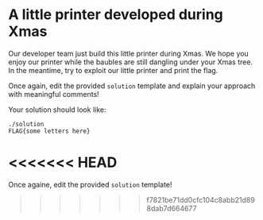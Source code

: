 # A little printer developed during Xmas
Our developer team just build this little printer during Xmas. We hope you enjoy our printer while the baubles are still dangling under your Xmas tree. In the meantime, try to exploit our little printer and print the flag.

Once again, edit the provided `solution` template and explain your approach with meaningful comments!

Your solution should look like:

```
./solution
FLAG{some letters here}
```
<<<<<<< HEAD
=======

Once againe, edit the provided `solution` template!
>>>>>>> f7821be71dd0cfc104c8abb21d898dab7d664677
